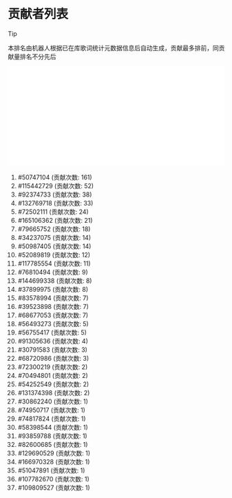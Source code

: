 # 贡献者列表

> [!TIP]
> 本排名由机器人根据已在库歌词统计元数据信息后自动生成，贡献最多排前，同贡献量排名不分先后

![贡献者头像画廊](./CONTRIBUTORS.svg)

1. #50747104 (贡献次数: 161)
2. #115442729 (贡献次数: 52)
3. #92374733 (贡献次数: 38)
4. #132769718 (贡献次数: 33)
5. #72502111 (贡献次数: 24)
6. #165106362 (贡献次数: 21)
7. #79665752 (贡献次数: 18)
8. #34237075 (贡献次数: 14)
9. #50987405 (贡献次数: 14)
10. #52089819 (贡献次数: 12)
11. #117785554 (贡献次数: 11)
12. #76810494 (贡献次数: 9)
13. #144699338 (贡献次数: 8)
14. #37899975 (贡献次数: 8)
15. #83578994 (贡献次数: 7)
16. #39523898 (贡献次数: 7)
17. #68677053 (贡献次数: 7)
18. #56493273 (贡献次数: 5)
19. #56755417 (贡献次数: 5)
20. #91305636 (贡献次数: 4)
21. #30791583 (贡献次数: 3)
22. #68720986 (贡献次数: 3)
23. #72300219 (贡献次数: 2)
24. #70494801 (贡献次数: 2)
25. #54252549 (贡献次数: 2)
26. #131374398 (贡献次数: 2)
27. #30862240 (贡献次数: 1)
28. #74950717 (贡献次数: 1)
29. #74817824 (贡献次数: 1)
30. #58398544 (贡献次数: 1)
31. #93859788 (贡献次数: 1)
32. #82600685 (贡献次数: 1)
33. #129690529 (贡献次数: 1)
34. #166970328 (贡献次数: 1)
35. #51047891 (贡献次数: 1)
36. #107782670 (贡献次数: 1)
37. #109809527 (贡献次数: 1)
